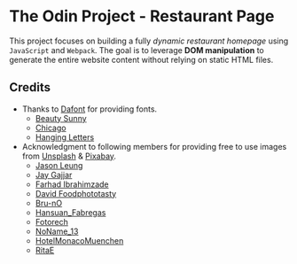 # The Odin Project - Restaurant Page

This project focuses on building a fully *dynamic restaurant homepage* using `JavaScript` and `Webpack`.
The goal is to leverage **DOM manipulation** to generate the entire website content without relying on static HTML files.

## Credits

- Thanks to [Dafont](https://www.dafont.com/) for providing fonts.
    * [Beauty Sunny](https://www.dafont.com/beauty-sunny.font)
    * [Chicago](https://www.dafont.com/chicago-4.font)
    * [Hanging Letters](https://www.dafont.com/hanging-letters.font)
- Acknowledgment to following members for providing free to use images from [Unsplash](https://unsplash.com/) & [Pixabay](https://pixabay.com/).
    * [Jason Leung](https://unsplash.com/@ninjason)
    * [Jay Gajjar](https://unsplash.com/@jaygajjar)
    * [Farhad Ibrahimzade](https://unsplash.com/@ferhadd)
    * [David Foodphototasty](https://unsplash.com/@phototastyfood)
    * [Bru-nO](https://pixabay.com/users/bru-no-1161770/)
    * [Hansuan_Fabregas](https://pixabay.com/users/hansuan_fabregas-2902307/)
    * [Fotorech](https://pixabay.com/users/fotorech-5554393/)
    * [NoName_13](https://pixabay.com/users/noname_13-2364555/)
    * [HotelMonacoMuenchen](https://pixabay.com/users/hotelmonacomuenchen-19729/)
    * [RitaE](https://pixabay.com/users/ritae-19628/)
